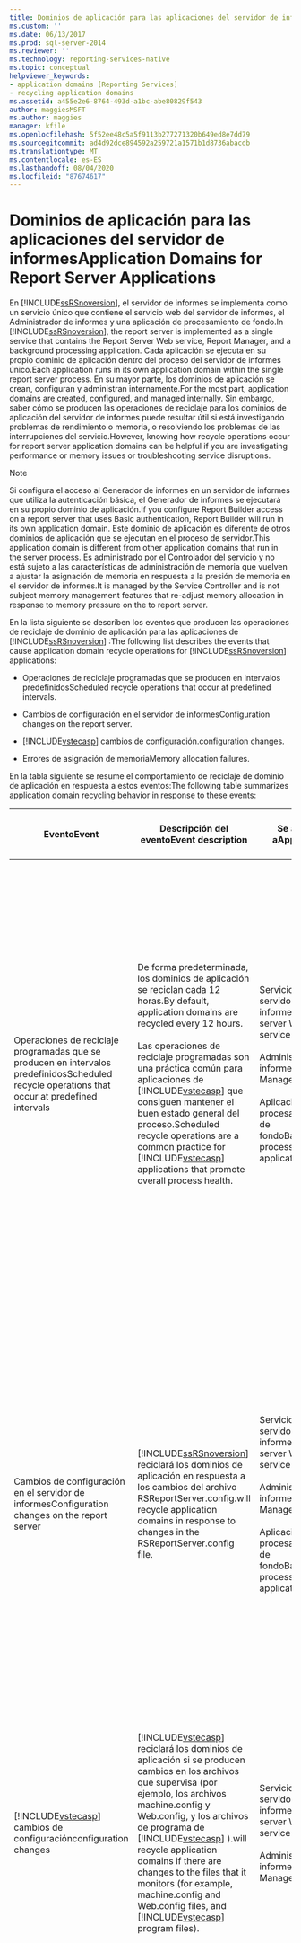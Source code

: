 ```yaml
---
title: Dominios de aplicación para las aplicaciones del servidor de informes | Microsoft Docs
ms.custom: ''
ms.date: 06/13/2017
ms.prod: sql-server-2014
ms.reviewer: ''
ms.technology: reporting-services-native
ms.topic: conceptual
helpviewer_keywords:
- application domains [Reporting Services]
- recycling application domains
ms.assetid: a455e2e6-8764-493d-a1bc-abe80829f543
author: maggiesMSFT
ms.author: maggies
manager: kfile
ms.openlocfilehash: 5f52ee48c5a5f9113b277271320b649ed8e7dd79
ms.sourcegitcommit: ad4d92dce894592a259721a1571b1d8736abacdb
ms.translationtype: MT
ms.contentlocale: es-ES
ms.lasthandoff: 08/04/2020
ms.locfileid: "87674617"
---
```

# <a name="application-domains-for-report-server-applications"></a><span data-ttu-id="17307-102">Dominios de aplicación para las aplicaciones del servidor de informes</span><span class="sxs-lookup"><span data-stu-id="17307-102">Application Domains for Report Server Applications</span></span>
  <span data-ttu-id="17307-103">En [!INCLUDE[ssRSnoversion](../../includes/ssrsnoversion-md.md)], el servidor de informes se implementa como un servicio único que contiene el servicio web del servidor de informes, el Administrador de informes y una aplicación de procesamiento de fondo.</span><span class="sxs-lookup"><span data-stu-id="17307-103">In [!INCLUDE[ssRSnoversion](../../includes/ssrsnoversion-md.md)], the report server is implemented as a single service that contains the Report Server Web service, Report Manager, and a background processing application.</span></span> <span data-ttu-id="17307-104">Cada aplicación se ejecuta en su propio dominio de aplicación dentro del proceso del servidor de informes único.</span><span class="sxs-lookup"><span data-stu-id="17307-104">Each application runs in its own application domain within the single report server process.</span></span> <span data-ttu-id="17307-105">En su mayor parte, los dominios de aplicación se crean, configuran y administran internamente.</span><span class="sxs-lookup"><span data-stu-id="17307-105">For the most part, application domains are created, configured, and managed internally.</span></span> <span data-ttu-id="17307-106">Sin embargo, saber cómo se producen las operaciones de reciclaje para los dominios de aplicación del servidor de informes puede resultar útil si está investigando problemas de rendimiento o memoria, o resolviendo los problemas de las interrupciones del servicio.</span><span class="sxs-lookup"><span data-stu-id="17307-106">However, knowing how recycle operations occur for report server application domains can be helpful if you are investigating performance or memory issues or troubleshooting service disruptions.</span></span>  
  
> [!NOTE]  
>  <span data-ttu-id="17307-107">Si configura el acceso al Generador de informes en un servidor de informes que utiliza la autenticación básica, el Generador de informes se ejecutará en su propio dominio de aplicación.</span><span class="sxs-lookup"><span data-stu-id="17307-107">If you configure Report Builder access on a report server that uses Basic authentication, Report Builder will run in its own application domain.</span></span> <span data-ttu-id="17307-108">Este dominio de aplicación es diferente de otros dominios de aplicación que se ejecutan en el proceso de servidor.</span><span class="sxs-lookup"><span data-stu-id="17307-108">This application domain is different from other application domains that run in the server process.</span></span> <span data-ttu-id="17307-109">Es administrado por el Controlador del servicio y no está sujeto a las características de administración de memoria que vuelven a ajustar la asignación de memoria en respuesta a la presión de memoria en el servidor de informes.</span><span class="sxs-lookup"><span data-stu-id="17307-109">It is managed by the Service Controller and is not subject memory management features that re-adjust memory allocation in response to memory pressure on the to report server.</span></span>  
  
 <span data-ttu-id="17307-110">En la lista siguiente se describen los eventos que producen las operaciones de reciclaje de dominio de aplicación para las aplicaciones de [!INCLUDE[ssRSnoversion](../../includes/ssrsnoversion-md.md)] :</span><span class="sxs-lookup"><span data-stu-id="17307-110">The following list describes the events that cause application domain recycle operations for [!INCLUDE[ssRSnoversion](../../includes/ssrsnoversion-md.md)] applications:</span></span>  
  
-   <span data-ttu-id="17307-111">Operaciones de reciclaje programadas que se producen en intervalos predefinidos</span><span class="sxs-lookup"><span data-stu-id="17307-111">Scheduled recycle operations that occur at predefined intervals.</span></span>  
  
-   <span data-ttu-id="17307-112">Cambios de configuración en el servidor de informes</span><span class="sxs-lookup"><span data-stu-id="17307-112">Configuration changes on the report server.</span></span>  
  
-   [!INCLUDE[vstecasp](../../includes/vstecasp-md.md)] <span data-ttu-id="17307-113">cambios de configuración.</span><span class="sxs-lookup"><span data-stu-id="17307-113">configuration changes.</span></span>  
  
-   <span data-ttu-id="17307-114">Errores de asignación de memoria</span><span class="sxs-lookup"><span data-stu-id="17307-114">Memory allocation failures.</span></span>  
  
 <span data-ttu-id="17307-115">En la tabla siguiente se resume el comportamiento de reciclaje de dominio de aplicación en respuesta a estos eventos:</span><span class="sxs-lookup"><span data-stu-id="17307-115">The following table summarizes application domain recycling behavior in response to these events:</span></span>  
  
|<span data-ttu-id="17307-116">Evento</span><span class="sxs-lookup"><span data-stu-id="17307-116">Event</span></span>|<span data-ttu-id="17307-117">Descripción del evento</span><span class="sxs-lookup"><span data-stu-id="17307-117">Event description</span></span>|<span data-ttu-id="17307-118">Se aplica a</span><span class="sxs-lookup"><span data-stu-id="17307-118">Applies to</span></span>|<span data-ttu-id="17307-119">Configurable</span><span class="sxs-lookup"><span data-stu-id="17307-119">Configurable</span></span>|<span data-ttu-id="17307-120">Descripción de la operación de reciclaje</span><span class="sxs-lookup"><span data-stu-id="17307-120">Recycle operation description</span></span>|  
|-----------|-----------------------|----------------|------------------|-----------------------------------|  
|<span data-ttu-id="17307-121">Operaciones de reciclaje programadas que se producen en intervalos predefinidos</span><span class="sxs-lookup"><span data-stu-id="17307-121">Scheduled recycle operations that occur at predefined intervals</span></span>|<span data-ttu-id="17307-122">De forma predeterminada, los dominios de aplicación se reciclan cada 12 horas.</span><span class="sxs-lookup"><span data-stu-id="17307-122">By default, application domains are recycled every 12 hours.</span></span><br /><br /> <span data-ttu-id="17307-123">Las operaciones de reciclaje programadas son una práctica común para aplicaciones de [!INCLUDE[vstecasp](../../includes/vstecasp-md.md)] que consiguen mantener el buen estado general del proceso.</span><span class="sxs-lookup"><span data-stu-id="17307-123">Scheduled recycle operations are a common practice for [!INCLUDE[vstecasp](../../includes/vstecasp-md.md)] applications that promote overall process health.</span></span>|<span data-ttu-id="17307-124">Servicio web del servidor de informes</span><span class="sxs-lookup"><span data-stu-id="17307-124">Report server Web service</span></span><br /><br /> <span data-ttu-id="17307-125">Administrador de informes</span><span class="sxs-lookup"><span data-stu-id="17307-125">Report Manager</span></span><br /><br /> <span data-ttu-id="17307-126">Aplicación de procesamiento de fondo</span><span class="sxs-lookup"><span data-stu-id="17307-126">Background processing application</span></span>|<span data-ttu-id="17307-127">Sí.</span><span class="sxs-lookup"><span data-stu-id="17307-127">Yes.</span></span> <span data-ttu-id="17307-128">El valor de configuración `RecycleTime` del archivo RSReportServer.config determina el intervalo de reciclaje.</span><span class="sxs-lookup"><span data-stu-id="17307-128">`RecycleTime` configuration setting in the RSReportServer.config file determines the recycle interval.</span></span><br /><br /> <span data-ttu-id="17307-129">`MaxAppDomainUnloadTime` establece el tiempo de espera durante el cual se puede completar el procesamiento de fondo.</span><span class="sxs-lookup"><span data-stu-id="17307-129">`MaxAppDomainUnloadTime` sets the wait time during which background processing is allowed to complete.</span></span>|[!INCLUDE[vstecasp](../../includes/vstecasp-md.md)] <span data-ttu-id="17307-130">administra la operación de reciclaje para el servicio web y el Administrador de informes.</span><span class="sxs-lookup"><span data-stu-id="17307-130">manages the recycle operation for the Web service and Report Manager.</span></span><br /><br /> <span data-ttu-id="17307-131">Para la aplicación de procesamiento de fondo, el servidor de informes crea un nuevo dominio de aplicación para los nuevos trabajos que se inician desde las programaciones.</span><span class="sxs-lookup"><span data-stu-id="17307-131">For the background processing application, the report server creates a new application domain for new jobs that are initiated from schedules.</span></span> <span data-ttu-id="17307-132">Los trabajos ya en curso pueden completarse en el dominio de aplicación actual hasta que expire el tiempo de espera.</span><span class="sxs-lookup"><span data-stu-id="17307-132">Jobs already in progress are allowed to complete in the current application domain until the wait time expires.</span></span>|  
|<span data-ttu-id="17307-133">Cambios de configuración en el servidor de informes</span><span class="sxs-lookup"><span data-stu-id="17307-133">Configuration changes on the report server</span></span>|[!INCLUDE[ssRSnoversion](../../includes/ssrsnoversion-md.md)] <span data-ttu-id="17307-134">reciclará los dominios de aplicación en respuesta a los cambios del archivo RSReportServer.config.</span><span class="sxs-lookup"><span data-stu-id="17307-134">will recycle application domains in response to changes in the RSReportServer.config file.</span></span>|<span data-ttu-id="17307-135">Servicio web del servidor de informes</span><span class="sxs-lookup"><span data-stu-id="17307-135">Report server Web service</span></span><br /><br /> <span data-ttu-id="17307-136">Administrador de informes</span><span class="sxs-lookup"><span data-stu-id="17307-136">Report Manager</span></span><br /><br /> <span data-ttu-id="17307-137">Aplicación de procesamiento de fondo</span><span class="sxs-lookup"><span data-stu-id="17307-137">Background processing application</span></span>|<span data-ttu-id="17307-138">No.</span><span class="sxs-lookup"><span data-stu-id="17307-138">No.</span></span>|<span data-ttu-id="17307-139">No puede detener las operaciones de reciclaje.</span><span class="sxs-lookup"><span data-stu-id="17307-139">You cannot stop recycle operations from occurring.</span></span> <span data-ttu-id="17307-140">Sin embargo, las operaciones de reciclaje que se producen en respuesta a los cambios de configuración se controlan de la misma manera que las operaciones de reciclaje programadas.</span><span class="sxs-lookup"><span data-stu-id="17307-140">However, recycle operations that occur in response to configuration changes are handled the same way as the scheduled recycle operations.</span></span> <span data-ttu-id="17307-141">Los nuevos dominios de aplicación se crean para nuevas solicitudes mientras se completan los trabajos y las solicitudes actuales en el dominio de aplicación actual.</span><span class="sxs-lookup"><span data-stu-id="17307-141">New application domains are created for new requests while current requests and jobs complete in the current application domain.</span></span>|  
|[!INCLUDE[vstecasp](../../includes/vstecasp-md.md)] <span data-ttu-id="17307-142">cambios de configuración</span><span class="sxs-lookup"><span data-stu-id="17307-142">configuration changes</span></span>|[!INCLUDE[vstecasp](../../includes/vstecasp-md.md)] <span data-ttu-id="17307-143">reciclará los dominios de aplicación si se producen cambios en los archivos que supervisa (por ejemplo, los archivos machine.config y Web.config, y los archivos de programa de [!INCLUDE[vstecasp](../../includes/vstecasp-md.md)] ).</span><span class="sxs-lookup"><span data-stu-id="17307-143">will recycle application domains if there are changes to the files that it monitors (for example, machine.config and Web.config files, and [!INCLUDE[vstecasp](../../includes/vstecasp-md.md)] program files).</span></span>|<span data-ttu-id="17307-144">Servicio web del servidor de informes</span><span class="sxs-lookup"><span data-stu-id="17307-144">Report server Web service</span></span><br /><br /> <span data-ttu-id="17307-145">Administrador de informes</span><span class="sxs-lookup"><span data-stu-id="17307-145">Report Manager</span></span>|<span data-ttu-id="17307-146">No.</span><span class="sxs-lookup"><span data-stu-id="17307-146">No.</span></span>|[!INCLUDE[vstecasp](../../includes/vstecasp-md.md)] <span data-ttu-id="17307-147">administra la operación.</span><span class="sxs-lookup"><span data-stu-id="17307-147">manages the operation.</span></span><br /><br /> <span data-ttu-id="17307-148">Las operaciones de reciclaje que se inician a través de [!INCLUDE[vstecasp](../../includes/vstecasp-md.md)] no afectan al dominio de aplicación de procesamiento de fondo.</span><span class="sxs-lookup"><span data-stu-id="17307-148">Recycle operations that are initiated by [!INCLUDE[vstecasp](../../includes/vstecasp-md.md)] do not affect the background processing application domain.</span></span>|  
|<span data-ttu-id="17307-149">Errores en la asignación de memoria y presión de memoria</span><span class="sxs-lookup"><span data-stu-id="17307-149">Memory pressure and memory allocation failures</span></span>|[!INCLUDE[ssNoVersion](../../includes/ssnoversion-md.md)] <span data-ttu-id="17307-150">reciclará inmediatamente los dominios de aplicación en caso de que se produzca un error de asignación de memoria o cuando el servidor se encuentre en situaciones de presión de memoria.</span><span class="sxs-lookup"><span data-stu-id="17307-150">CLR will immediately recycle application domains in the event of a memory allocation failure or when the server is under high memory pressure conditions.</span></span>|<span data-ttu-id="17307-151">Servicio web del servidor de informes</span><span class="sxs-lookup"><span data-stu-id="17307-151">Report server Web service</span></span><br /><br /> <span data-ttu-id="17307-152">Administrador de informes</span><span class="sxs-lookup"><span data-stu-id="17307-152">Report Manager</span></span><br /><br /> <span data-ttu-id="17307-153">Aplicación de procesamiento de fondo</span><span class="sxs-lookup"><span data-stu-id="17307-153">Background processing application</span></span>|<span data-ttu-id="17307-154">No.</span><span class="sxs-lookup"><span data-stu-id="17307-154">No.</span></span>|<span data-ttu-id="17307-155">Con presión de memoria, el servidor de informes no aceptará las nuevas solicitudes en el dominio de aplicación actual.</span><span class="sxs-lookup"><span data-stu-id="17307-155">Under high memory pressure, the report server will not accept new requests in the current application domain.</span></span> <span data-ttu-id="17307-156">Durante el período en el que el servidor deniega nuevas solicitudes, se producen errores de HTTP 503.</span><span class="sxs-lookup"><span data-stu-id="17307-156">During the period in which the server denies new requests, HTTP 503 errors occur.</span></span> <span data-ttu-id="17307-157">No se crearán nuevos dominios de aplicación hasta que se descargue el dominio de aplicación anterior.</span><span class="sxs-lookup"><span data-stu-id="17307-157">New application domains will not be created until the old application domain is unloaded.</span></span> <span data-ttu-id="17307-158">Esto significa que si realiza un cambio de archivo de configuración mientras el servidor se encuentra con alta presión de memoria, las solicitudes y los trabajos que se encuentran en curso podrían no iniciarse o completarse.</span><span class="sxs-lookup"><span data-stu-id="17307-158">This means that if you make a configuration file change while the server is under high memory pressure, requests and jobs that are in progress might not start or complete.</span></span><br /><br /> <span data-ttu-id="17307-159">En caso de error de asignación de memoria, todos los dominios de aplicación se reinician inmediatamente.</span><span class="sxs-lookup"><span data-stu-id="17307-159">In the event of memory allocation failure, all application domains are immediately restarted.</span></span> <span data-ttu-id="17307-160">Se quitan los trabajos y solicitudes que se encuentran en curso.</span><span class="sxs-lookup"><span data-stu-id="17307-160">Jobs and requests that were in progress are dropped.</span></span> <span data-ttu-id="17307-161">Debe reiniciar dichos trabajos y solicitudes manualmente.</span><span class="sxs-lookup"><span data-stu-id="17307-161">You must restart those jobs and requests manually.</span></span>|  
  
## <a name="planned-and-unplanned-recycle-operations"></a><span data-ttu-id="17307-162">Operaciones de reciclaje planeadas e imprevistas</span><span class="sxs-lookup"><span data-stu-id="17307-162">Planned and Unplanned Recycle Operations</span></span>  
 <span data-ttu-id="17307-163">Las operaciones de reciclaje son planeadas o imprevistas dependiendo de las condiciones que provocan la operación:</span><span class="sxs-lookup"><span data-stu-id="17307-163">Recycle operations are either planned or unplanned depending on the conditions that bring about the operation:</span></span>  
  
-   <span data-ttu-id="17307-164">Las operaciones de reciclaje planeadas se producen en intervalos normales que se definen en el archivo RSReportServer.config.</span><span class="sxs-lookup"><span data-stu-id="17307-164">Planned recycle operations occur at regular intervals that are defined in the RSReportServer.config file.</span></span> <span data-ttu-id="17307-165">El valor predeterminado es cada 12 horas.</span><span class="sxs-lookup"><span data-stu-id="17307-165">The default is every 12 hours.</span></span> <span data-ttu-id="17307-166">Ésta es una práctica común para aplicaciones [!INCLUDE[vstecasp](../../includes/vstecasp-md.md)] que fomentan el mantenimiento del buen estado general del proceso.</span><span class="sxs-lookup"><span data-stu-id="17307-166">This is a common practice for [!INCLUDE[vstecasp](../../includes/vstecasp-md.md)] applications that promote overall process health.</span></span> <span data-ttu-id="17307-167">Para operaciones de reciclaje planeadas, el servidor de informes crea dominios de aplicación adicionales para las nuevas solicitudes.</span><span class="sxs-lookup"><span data-stu-id="17307-167">For planned recycle operations, the report server creates additional application domains for new requests.</span></span> <span data-ttu-id="17307-168">Las solicitudes que ya se encuentran en curso pueden completarse en el dominio de aplicación actual hasta que expire el tiempo de espera.</span><span class="sxs-lookup"><span data-stu-id="17307-168">Requests already in progress are allowed to complete in the current application domain until the wait time expires.</span></span> <span data-ttu-id="17307-169">Los valores de configuración que rigen las operaciones de reciclaje planeadas se establecen para el servidor en su conjunto.</span><span class="sxs-lookup"><span data-stu-id="17307-169">Configuration settings that govern planned recycle operations are set for the server as a whole.</span></span> <span data-ttu-id="17307-170">No puede configurar una programación de reciclaje o un umbral de memoria diferentes para cada aplicación.</span><span class="sxs-lookup"><span data-stu-id="17307-170">You cannot configure a different recycle schedule or memory threshold for each application.</span></span>  
  
-   <span data-ttu-id="17307-171">Las operaciones de reciclaje imprevistas se producen en momentos arbitrarios en respuesta a cambios de configuración, alta presión de memoria y errores de asignación de memoria:</span><span class="sxs-lookup"><span data-stu-id="17307-171">Unplanned recycle operations occur at arbitrary times in response to configuration changes, memory pressure, and memory allocation failures:</span></span>  
  
    -   <span data-ttu-id="17307-172">Para los cambios de configuración, el servidor de informes intentará usar un reciclaje sin reinicio de dominios de aplicación que redirige las nuevas solicitudes a una nueva instancia del dominio de aplicación.</span><span class="sxs-lookup"><span data-stu-id="17307-172">For configuration changes, the report server will try to use a soft recycle that redirects new requests to a new instance of the application domain.</span></span> <span data-ttu-id="17307-173">Si se produce un error en el reciclaje sin reinicio de dominios de aplicación, el servidor inicia un reciclaje con reinicio de dominios de aplicación que cancela todas las solicitudes en curso, cierra los dominios de aplicación actuales y reinicia los dominios de aplicación.</span><span class="sxs-lookup"><span data-stu-id="17307-173">If the soft recycle fails, the server initiates a hard application domain recycle that cancels all in-progress requests, shuts down the current application domains, and restarts the application domains.</span></span>  
  
    -   <span data-ttu-id="17307-174">Los errores de asignación de memoria indican que los recursos del sistema son insuficientes para la cantidad del procesamiento de informes realizado por el servidor.</span><span class="sxs-lookup"><span data-stu-id="17307-174">Memory allocation failures indicate that system resources are insufficient for the amount of report processing performed by the server.</span></span> <span data-ttu-id="17307-175">Se produce una operación de reciclaje con reinicio de dominios de aplicación para todos los dominios de aplicación en respuesta a un error de asignación de memoria.</span><span class="sxs-lookup"><span data-stu-id="17307-175">A hard recycle operation for all application domains occurs in response to a memory allocation failure.</span></span> <span data-ttu-id="17307-176">Se borran todas las colas de solicitudes.</span><span class="sxs-lookup"><span data-stu-id="17307-176">All request queues are cleared.</span></span> <span data-ttu-id="17307-177">No se reinician las solicitudes canceladas.</span><span class="sxs-lookup"><span data-stu-id="17307-177">Canceled requests are not restarted.</span></span> <span data-ttu-id="17307-178">Los usuarios que estaban viendo un informe interactivamente deben actualizar o volver a abrir el informe.</span><span class="sxs-lookup"><span data-stu-id="17307-178">Users who were interactively viewing a report must refresh or reopen the report.</span></span> <span data-ttu-id="17307-179">El procesamiento programado afectado por un error se cancelará y se realizará la próxima vez que se ejecute el procesamiento programado.</span><span class="sxs-lookup"><span data-stu-id="17307-179">Scheduled processing will occur at the next scheduled time.</span></span> <span data-ttu-id="17307-180">Si el retraso es inaceptable, puede actualizar una instantánea de informe manualmente o modificar una programación de suscripción o una programación de instantánea de informe de manera que se ejecute inmediatamente.</span><span class="sxs-lookup"><span data-stu-id="17307-180">If the delay is unacceptable, you can refresh a report snapshot manually or modify a subscription schedule or report snapshot schedule so that it runs immediately.</span></span>  
  
 <span data-ttu-id="17307-181">Los dominios de aplicación para el servicio web del servidor de informes, el Administrador de informes y la aplicación de procesamiento de fondo se podrían reciclar de manera conjunta o individualmente, dependiendo de las circunstancias que hacen que se produzca el reciclaje:</span><span class="sxs-lookup"><span data-stu-id="17307-181">The application domains for the Report Server Web service, Report Manager, and the background processing application might be recycled together or individually, depending on the circumstances that cause the recycling to occur:</span></span>  
  
-   <span data-ttu-id="17307-182">Las operaciones de reciclaje iniciadas por [!INCLUDE[vstecasp](../../includes/vstecasp-md.md)] afectan únicamente a las aplicaciones de [!INCLUDE[ssRSnoversion](../../includes/ssrsnoversion-md.md)] [!INCLUDE[vstecasp](../../includes/vstecasp-md.md)]: servicio web del servidor de informes y Administrador de informes.</span><span class="sxs-lookup"><span data-stu-id="17307-182">Recycle operations initiated by [!INCLUDE[vstecasp](../../includes/vstecasp-md.md)] affect only the [!INCLUDE[ssRSnoversion](../../includes/ssrsnoversion-md.md)] [!INCLUDE[vstecasp](../../includes/vstecasp-md.md)] applications: Report Server Web service and Report Manager.</span></span> [!INCLUDE[vstecasp](../../includes/vstecasp-md.md)] <span data-ttu-id="17307-183">reciclará los dominios de aplicación basándose en si hay cambios en los archivos que supervisa.</span><span class="sxs-lookup"><span data-stu-id="17307-183">will recycle application domains based if there are changes to the files that it monitors.</span></span> <span data-ttu-id="17307-184">Las operaciones de reciclaje que se inician a través de [!INCLUDE[vstecasp](../../includes/vstecasp-md.md)] normalmente son independientes de las operaciones de reciclaje para la aplicación de procesamiento de fondo.</span><span class="sxs-lookup"><span data-stu-id="17307-184">Recycle operations that are initiated by [!INCLUDE[vstecasp](../../includes/vstecasp-md.md)] are typically independent of recycle operations for the background processing application.</span></span>  
  
-   <span data-ttu-id="17307-185">Las operaciones de reciclaje iniciadas por el servidor de informes afectan normalmente al servicio web del servidor de informes, al Administrador de informes y a la aplicación de procesamiento de fondo.</span><span class="sxs-lookup"><span data-stu-id="17307-185">Recycle operations initiated by the report server typically affect Report Server Web service, Report Manager, and the background processing application.</span></span> <span data-ttu-id="17307-186">Las operaciones de reciclaje se producen en respuesta a los cambios a los valores de configuración y se reinicia el servicio.</span><span class="sxs-lookup"><span data-stu-id="17307-186">Recycle operations occur in response to changes to the configuration settings and service restarts.</span></span>  
  
## <a name="rsreportserver-configuration-settings-for-application-domains"></a><span data-ttu-id="17307-187">Valores de configuración de RSReportServer para dominios de aplicación</span><span class="sxs-lookup"><span data-stu-id="17307-187">RSReportServer Configuration Settings for Application Domains</span></span>  
 <span data-ttu-id="17307-188">Los valores de configuración se especifican en el archivo [RSReportServer.config](rsreportserver-config-configuration-file.md).</span><span class="sxs-lookup"><span data-stu-id="17307-188">Configuration settings are specified in the in the [RSReportServer.config file](rsreportserver-config-configuration-file.md).</span></span> <span data-ttu-id="17307-189">El ejemplo siguiente muestra los valores de configuración predeterminados para el comportamiento de reciclaje del dominio de aplicación.</span><span class="sxs-lookup"><span data-stu-id="17307-189">The following example shows the default configuration settings for planned application domain recycling behavior.</span></span>  
  
 `<RecycleTime>720</RecycleTime>`  
  
 `<MaxAppDomainUnloadTime>30</MaxAppDomainUnloadTime>`  
  
 <span data-ttu-id="17307-190">Estos elementos se describen en la siguiente tabla.</span><span class="sxs-lookup"><span data-stu-id="17307-190">The following table describes these elements.</span></span>  
  
|<span data-ttu-id="17307-191">Elemento</span><span class="sxs-lookup"><span data-stu-id="17307-191">Element</span></span>|<span data-ttu-id="17307-192">Se aplica a</span><span class="sxs-lookup"><span data-stu-id="17307-192">Applies to</span></span>|<span data-ttu-id="17307-193">Definición</span><span class="sxs-lookup"><span data-stu-id="17307-193">Definition</span></span>|  
|-------------|----------------|----------------|  
|`RecycleTime`|<span data-ttu-id="17307-194">Los tres dominios de aplicación de [!INCLUDE[ssRSnoversion](../../includes/ssrsnoversion-md.md)]</span><span class="sxs-lookup"><span data-stu-id="17307-194">All three [!INCLUDE[ssRSnoversion](../../includes/ssrsnoversion-md.md)] application domains</span></span>|<span data-ttu-id="17307-195">Especifica la frecuencia con la que se reciclan los dominios de aplicación.</span><span class="sxs-lookup"><span data-stu-id="17307-195">Specifies how often the application domains are recycled.</span></span> <span data-ttu-id="17307-196">La programación de reciclaje predeterminada se ajusta al patrón de 12 horas, seguido normalmente del reciclaje de dominio de aplicación de [!INCLUDE[vstecasp](../../includes/vstecasp-md.md)] .</span><span class="sxs-lookup"><span data-stu-id="17307-196">The default recycle schedule conforms to the 12-hour pattern typically followed for [!INCLUDE[vstecasp](../../includes/vstecasp-md.md)] application domain recycling.</span></span> <span data-ttu-id="17307-197">A la hora programada, todas las solicitudes nuevas se reenvían a una nueva instancia del dominio de aplicación.</span><span class="sxs-lookup"><span data-stu-id="17307-197">At the scheduled time, all new requests are forwarded to a new instance of the application domain.</span></span> <span data-ttu-id="17307-198">Las solicitudes que se encuentran actualmente en curso en la instancia original pueden completarse.</span><span class="sxs-lookup"><span data-stu-id="17307-198">Requests that are currently in progress in the original instance are allowed to complete.</span></span> <span data-ttu-id="17307-199">Una vez que se completan todos los procesos, se elimina la instancia original y la nueva instancia pasa a ser la única instancia de dominio de aplicación activa</span><span class="sxs-lookup"><span data-stu-id="17307-199">Once all processes are complete, the original instance is deleted and the new instance becomes the sole active application domain instance.</span></span><br /><br /> <span data-ttu-id="17307-200">El valor predeterminado es de 720 minutos.</span><span class="sxs-lookup"><span data-stu-id="17307-200">The default value is 720 minutes.</span></span>|  
|`MaxAppDomainUnloadTime`|<span data-ttu-id="17307-201">Solo dominio de aplicación de procesamiento de fondo</span><span class="sxs-lookup"><span data-stu-id="17307-201">Background processing application domain only</span></span>|<span data-ttu-id="17307-202">De manera predeterminada, un servidor de informes asigna un tiempo de espera de 30 minutos, durante el cual el dominio de aplicación puede cerrarse mientras se produce una operación de reciclaje.</span><span class="sxs-lookup"><span data-stu-id="17307-202">By default, a report server allocates a wait time of 30 minutes, during which an application domain is allowed to shut down during a recycle operation.</span></span> <span data-ttu-id="17307-203">Si los trabajos que están actualmente en curso no se pueden completar durante el tiempo asignado (o si un trabajo tarda más de lo que permite el tiempo de espera), la instancia del dominio de aplicación se reinicia inmediatamente.</span><span class="sxs-lookup"><span data-stu-id="17307-203">If the jobs that are currently in process cannot be completed during the allotted time (or if a job is taking longer than the wait time allows), the application domain instance is restarted immediately.</span></span> <span data-ttu-id="17307-204">Todos los trabajos incompletos finalizan.</span><span class="sxs-lookup"><span data-stu-id="17307-204">All incomplete jobs are terminated.</span></span><br /><br /> <span data-ttu-id="17307-205">Para más información sobre cómo ver el estado o cancelar trabajos que se ejecutan en el servidor de informes, vea [Cancelar trabajos del servidor de informes &#40;Management Studio&#41;](../tools/cancel-report-server-jobs-management-studio.md).</span><span class="sxs-lookup"><span data-stu-id="17307-205">For more information about how to view status or cancel jobs that running on the report server, see [Cancel Report Server Jobs &#40;Management Studio&#41;](../tools/cancel-report-server-jobs-management-studio.md).</span></span>|  
  
> [!NOTE]  
>  <span data-ttu-id="17307-206">Aunque el servicio web del servidor de informes y el Administrador de informes son aplicaciones [!INCLUDE[vstecasp](../../includes/vstecasp-md.md)] , ninguna aplicación responde al reciclaje de dominio de aplicación programado que se podría especificar en machine.config para aplicaciones [!INCLUDE[vstecasp](../../includes/vstecasp-md.md)] hospedadas en IIS.</span><span class="sxs-lookup"><span data-stu-id="17307-206">Although the Report Server Web service and Report Manager are [!INCLUDE[vstecasp](../../includes/vstecasp-md.md)] applications, neither application responds to scheduled application domain recycling that might be specified in machine.config for [!INCLUDE[vstecasp](../../includes/vstecasp-md.md)] applications hosted in IIS.</span></span>  
  
## <a name="see-also"></a><span data-ttu-id="17307-207">Consulte también</span><span class="sxs-lookup"><span data-stu-id="17307-207">See Also</span></span>  
 <span data-ttu-id="17307-208">[Archivo de configuración RSReportServer](rsreportserver-config-configuration-file.md) </span><span class="sxs-lookup"><span data-stu-id="17307-208">[RSReportServer Configuration File](rsreportserver-config-configuration-file.md) </span></span>  
 <span data-ttu-id="17307-209">[Modificar un archivo de configuración de Reporting Services &#40;RSreportserver.config&#41;](modify-a-reporting-services-configuration-file-rsreportserver-config.md) </span><span class="sxs-lookup"><span data-stu-id="17307-209">[Modify a Reporting Services Configuration File &#40;RSreportserver.config&#41;](modify-a-reporting-services-configuration-file-rsreportserver-config.md) </span></span>  
 [<span data-ttu-id="17307-210">Configurar la memoria disponible para las aplicaciones del servidor de informes</span><span class="sxs-lookup"><span data-stu-id="17307-210">Configure Available Memory for Report Server Applications</span></span>](../report-server/configure-available-memory-for-report-server-applications.md)  
  
  
